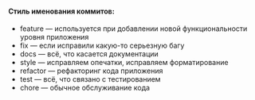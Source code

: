 #### Стиль именования коммитов:
* feature — используется при добавлении новой функциональности уровня приложения
* fix — если исправили какую-то серьезную багу
* docs — всё, что касается документации
* style — исправляем опечатки, исправляем форматирование
* refactor — рефакторинг кода приложения
* test — всё, что связано с тестированием
* chore — обычное обслуживание кода
